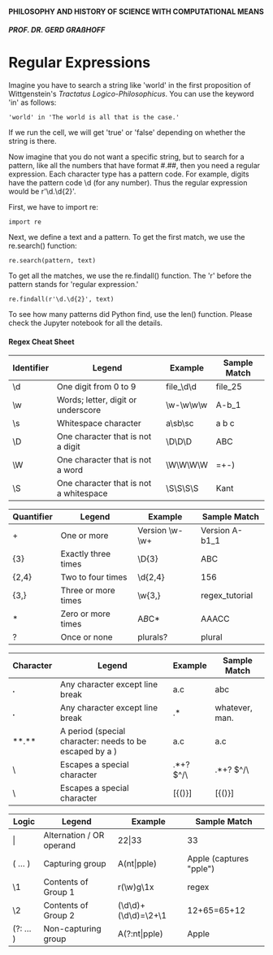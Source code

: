 #### PHILOSOPHY AND HISTORY OF SCIENCE WITH COMPUTATIONAL MEANS

##### PROF. DR. GERD GRAßHOFF 



# Regular Expressions

Imagine you have to search a string like 'world' in the first proposition of Wittgenstein's _Tractatus Logico-Philosophicus_. You can use the keyword 'in' as follows:

```
'world' in 'The world is all that is the case.'
```

If we run the cell, we will get 'true' or 'false' depending on whether the string is there.



Now imagine that you do not want a specific string, but to search for a pattern, like all the numbers that have format #.##, then you need a regular expression. Each character type has a pattern code. For example, digits have the pattern code \d (for any number). Thus the regular expression would be r'\d.\d{2}'.

First, we have to import re:

```
import re
```

Next, we define a text and a pattern. To get the first match, we use the re.search() function:

```
re.search(pattern, text)
```

To get all the matches, we use the re.findall() function. The 'r' before the pattern stands for 'regular expression.'

```
re.findall(r'\d.\d{2}', text)
```

To see how many patterns did Python find, use the len() function. Please check the Jupyter notebook for all the details.



#### Regex Cheat Sheet

| Identifier | Legend                                 | Example   | Sample Match |
| ---------- | -------------------------------------- | --------- | ------------ |
| \d         | One digit from 0 to 9                  | file_\d\d | file_25      |
| \w         | Words; letter, digit or underscore     | \w-\w\w\w | A-b_1        |
| \s         | Whitespace character                   | a\sb\sc   | a b c        |
| \D         | One character that is not a digit      | \D\D\D    | ABC          |
| \W         | One character that is not a word       | \W\W\W\W  | =+-)         |
| \S         | One character that is not a whitespace | \S\S\S\S  | Kant         |



| Quantifier | Legend              | Example        | Sample Match   |
| ---------- | ------------------- | -------------- | -------------- |
| +          | One or more         | Version \w-\w+ | Version A-b1_1 |
| {3}        | Exactly three times | \D{3}          | ABC            |
| {2,4}      | Two to four times   | \d{2,4}        | 156            |
| {3,}       | Three or more times | \w{3,}         | regex_tutorial |
| *          | Zero or more times  | A*B*C*         | AAACC          |
| ?          | Once or none        | plurals?       | plural         |



| Character | Legend                                                   | Example              | Sample Match   |
| --------- | -------------------------------------------------------- | -------------------- | -------------- |
| **.**     | Any character except line break                          | a.c                  | abc            |
| **.**     | Any character except line break                          | .*                   | whatever, man. |
| \**.**    | A period (special character: needs to be escaped by a \) | a\.c                 | a.c            |
| \         | Escapes a special character                              | \.\*\+\?    \$\^\/\\ | .*+?    $^/\   |
| \         | Escapes a special character                              | \[\{\(\)\}\]         | [{()}]         |



| Logic   | Legend                   | Example               | Sample Match            |
| ------- | ------------------------ | --------------------- | ----------------------- |
| \|      | Alternation / OR operand | 22\|33                | 33                      |
| ( … )   | Capturing group          | A(nt\|pple)           | Apple (captures "pple") |
| \1      | Contents of Group 1      | r(\w)g\1x             | regex                   |
| \2      | Contents of Group 2      | (\d\d)\+(\d\d)=\2\+\1 | 12+65=65+12             |
| (?: … ) | Non-capturing group      | A(?:nt\|pple)         | Apple                   |

